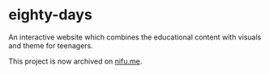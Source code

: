 # eighty-days
An interactive website which combines the educational content with visuals and theme for teenagers.

This project is now archived on [nifu.me](https://www.nifu.me).
